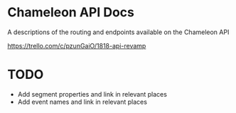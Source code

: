 # Chameleon API Docs

A descriptions of the routing and endpoints available on the Chameleon API

https://trello.com/c/pzunGaiO/1818-api-revamp


# TODO

 - Add segment properties and link in relevant places
 - Add event names and link in relevant places
 
